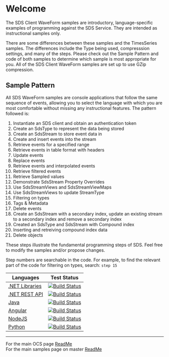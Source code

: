 # Welcome

The SDS Client WaveForm samples are introductory, language-specific examples of programming against the SDS Service. They are intended as instructional samples only.

There are some differences between these samples and the TimesSeries samples. The differences include the Type being used, compresssion settings, and many of the steps. Please check out the Sample Pattern and code of both samples to determine which sample is most appropriate for you. All of the SDS Client WaveForm samples are set up to use GZip compression.

## Sample Pattern

All SDS WaveForm samples are console applications that follow the same sequence of events, allowing you to select the language with which you are most comfortable without missing any instructional features. The pattern followed is:

1. Instantiate an SDS client and obtain an authentication token
1. Create an SdsType to represent the data being stored
1. Create an SdsStream to store event data in
1. Create and insert events into the stream
1. Retrieve events for a specified range
1. Retrieve events in table format with headers
1. Update events
1. Replace events
1. Retrieve events and interpolated events
1. Retrieve filtered events
1. Retrieve Sampled values
1. Demonstrate SdsStream Property Overrides
1. Use SdsStreamViews and SdsStreamViewMaps
1. Use SdsStreamViews to update StreamType
1. Filtering on types
1. Tags & Metadata
1. Delete events
1. Create an SdsStream with a secondary index, update an existing stream to a secondary index and remove a secondary index
1. Created an SdsType and SdsStream with Compound index
1. Inserting and retreiving compound index data
1. Delete objects

These steps illustrate the fundamental programming steps of SDS. Feel free to modify the samples and/or propose changes.

Step numbers are searchable in the code. For example, to find the relevant part of the code for filtering on types, search: `step 15`

| Languages                                   | Test Status                                                                                                                                                                                                                       |
| ------------------------------------------- | --------------------------------------------------------------------------------------------------------------------------------------------------------------------------------------------------------------------------------- |
| [.NET Libraries](DotNet/SdsClientLibraries) | [![Build Status](https://dev.azure.com/osieng/engineering/_apis/build/status/product-readiness/OCS/SDS_DotNet_Libs?branchName=master)](https://dev.azure.com/osieng/engineering/_build?definitionId=887&branchName=master) |
| [.NET REST API](DotNet/SdsRestApiCore)      | [![Build Status](https://dev.azure.com/osieng/engineering/_apis/build/status/product-readiness/OCS/SDS_DotNet_REST?branchName=master)](https://dev.azure.com/osieng/engineering/_build?definitionId=888&branchName=master) |
| [Java](Java)                                | [![Build Status](https://dev.azure.com/osieng/engineering/_apis/build/status/product-readiness/OCS/SDS_Java?branchName=master)](https://dev.azure.com/osieng/engineering/_build?definitionId=920&branchName=master)        |
| [Angular](Angular)               | [![Build Status](https://dev.azure.com/osieng/engineering/_apis/build/status/product-readiness/OCS/SDS_Angular?branchName=master)](https://dev.azure.com/osieng/engineering/_build?definitionId=921&branchName=master)     |
| [NodeJS](NodeJS)                 | [![Build Status](https://dev.azure.com/osieng/engineering/_apis/build/status/product-readiness/OCS/SDS_NodeJs?branchName=master)](https://dev.azure.com/osieng/engineering/_build?definitionId=924&branchName=master)      |
| [Python](Python)</a>                        | [![Build Status](https://dev.azure.com/osieng/engineering/_apis/build/status/product-readiness/OCS/SDS_Python?branchName=master)](https://dev.azure.com/osieng/engineering/_build?definitionId=925&branchName=master)      |

---

For the main OCS page [ReadMe](https://github.com/osisoft/OSI-Samples-OCS)  
For the main samples page on master [ReadMe](https://github.com/osisoft/OSI-Samples)
